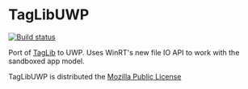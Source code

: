 # TagLibUWP

[![Build status](https://ci.appveyor.com/api/projects/status/4gd0dmwjwuvon82w?svg=true)](https://ci.appveyor.com/project/albertofustinoni/taglibuwp)

Port of [TagLib](http://taglib.org/) to UWP. Uses WinRT's new file IO API to work with the sandboxed app model.

TagLibUWP is distributed the [Mozilla Public License](https://www.mozilla.org/media/MPL/2.0/index.815ca599c9df.txt)